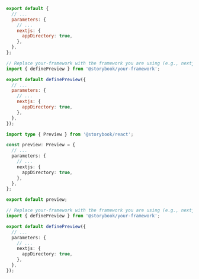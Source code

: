 <!-- Vet this example for package naming -->

```js filename=".storybook/preview.js" renderer="react" language="js" tabTitle="CSF 3"
export default {
  // ...
  parameters: {
    // ...
    nextjs: {
      appDirectory: true,
    },
  },
};
```

```js filename=".storybook/preview.js" renderer="react" language="js" tabTitle="CSF Next 🧪"
// Replace your-framework with the framework you are using (e.g., nextjs, experimental-nextjs-vite)
import { definePreview } from '@storybook/your-framework';

export default definePreview({
  // ...
  parameters: {
    // ...
    nextjs: {
      appDirectory: true,
    },
  },
});
```

```ts filename=".storybook/preview.ts" renderer="react" language="ts" tabTitle="CSF 3"
import type { Preview } from '@storybook/react';

const preview: Preview = {
  // ...
  parameters: {
    // ...
    nextjs: {
      appDirectory: true,
    },
  },
};

export default preview;
```

```ts filename=".storybook/preview.ts" renderer="react" language="ts" tabTitle="CSF Next 🧪"
// Replace your-framework with the framework you are using (e.g., nextjs, experimental-nextjs-vite)
import { definePreview } from '@storybook/your-framework';

export default definePreview({
  // ...
  parameters: {
    // ...
    nextjs: {
      appDirectory: true,
    },
  },
});
```
